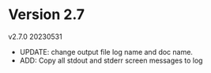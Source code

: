 
# Version 2.7

v2.7.0 20230531
* UPDATE: change output file log name and doc name.
* ADD: Copy all stdout and stderr screen messages to log
